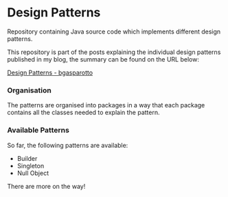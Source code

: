 # Design Patterns

Repository containing Java source code which implements different design patterns.

This repository is part of the posts explaining the individual design patterns published in my blog, the summary can be found on the URL below:

[Design Patterns - bgasparotto](https://bgasparotto.com/design-patterns)

### Organisation

The patterns are organised into packages in a way that each package contains all the classes needed to explain the pattern.

### Available Patterns

So far, the following patterns are available:

 - Builder
 - Singleton
 - Null Object

There are more on the way!

